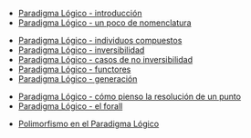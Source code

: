 -   [Paradigma Lógico - introducción](paradigma-logico---introduccion.html)
-   [Paradigma Lógico - un poco de nomenclatura](paradigma-logico---un-poco-de-nomenclatura.html)

<!-- -->

-   [Paradigma Lógico - individuos compuestos](paradigma-logico---individuos-compuestos.html)
-   [Paradigma Lógico - inversibilidad](paradigma-logico---inversibilidad.html)
-   [Paradigma Lógico - casos de no inversibilidad](paradigma-logico---casos-de-no-inversibilidad.html)
-   [Paradigma Lógico - functores](paradigma-logico---functores.html)
-   [Paradigma Lógico - generación](paradigma-logico---generacion.html)

<!-- -->

-   [Paradigma Lógico - cómo pienso la resolución de un punto](paradigma-logico---como-pienso-la-resolucion-de-un-punto.html)
-   [Paradigma Lógico - el forall](paradigma-logico---el-forall.html)

<!-- -->

-   [Polimorfismo en el Paradigma Lógico](polimorfismo-en-el-paradigma-logico.html)

